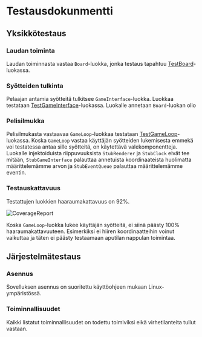 # Testausdokunmentti

## Yksikkötestaus

### Laudan toiminta

Laudan toiminnasta vastaa `Board`-luokka, jonka testaus tapahtuu [TestBoard]([url](https://github.com/ArtturiV/ot-harjoitustyo/blob/master/othello/src/tests/board_test.py))-luokassa.

### Syötteiden tulkinta

Pelaajan antamia syötteitä tulkitsee `GameInterface`-luokka.
Luokkaa testataan [TestGameInterface]([url](https://github.com/ArtturiV/ot-harjoitustyo/blob/master/othello/src/tests/game_interface_test.py))-luokassa. Luokalle annetaan `Board`-luokan olio

### Pelisilmukka

Pelisilmukasta vastaavaa `GameLoop`-luokkaa testataan [TestGameLoop]([url](https://github.com/ArtturiV/ot-harjoitustyo/blob/master/othello/src/tests/game_loop_test.py))-luokassa.
Koska `GameLoop` vastaa käyttäjän syötteiden lukemisesta emmekä voi testatessa antaa sille syötteitä, on käytettävä valekomponentteja.
Luokalle injektoiduista riippuvuuksista `StubRenderer` ja `StubClock` eivät tee mitään,
`StubGameInterface` palauttaa annetuista koordinaateista huolimatta määrittelemämme arvon ja `StubEventQueue` palauttaa määrittelemämme eventin.

### Testauskattavuus

Testattujen luokkien haaraumakattavuus on 92%.

![CoverageReport](https://user-images.githubusercontent.com/61615435/209342892-ef7b8db7-5da5-4bb4-ace9-f319d9102714.png)

Koska `GameLoop`-luokka lukee käyttäjän syötteitä, ei siinä päästy 100% haaraumakattavuuteen. 
Esimerkiksi ei hiiren koordinaatteihin voinut vaikuttaa ja täten ei päästy testaamaan aputilan nappulan toimintaa.

## Järjestelmätestaus

### Asennus

Sovelluksen asennus on suoritettu käyttöohjeen mukaan Linux-ympäristössä.

### Toiminnallisuudet

Kaikki listatut toiminnallisuudet on todettu toimiviksi eikä virhetilanteita tullut vastaan.
